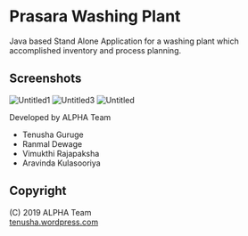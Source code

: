 # Prasara Washing Plant

Java based Stand Alone Application for a washing plant which accomplished inventory and process planning.

## Screenshots

<img src="https://i.ibb.co/FHKBCHX/Untitled1.png" alt="Untitled1" border="0">

<img src="https://i.ibb.co/mCWM6L7/Untitled3.png" alt="Untitled3" border="0">

<img src="https://i.ibb.co/yQ43BKF/Untitled.png" alt="Untitled" border="0">

Developed by ALPHA Team
* Tenusha Guruge
* Ranmal Dewage
* Vimukthi Rajapaksha
* Aravinda Kulasooriya

## Copyright

(C) 2019 ALPHA Team
<br>
[tenusha.wordpress.com](https://tenusha.wordpress.com)
